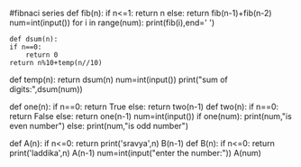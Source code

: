 #fibnaci series
def fib(n):
    if n<=1:
        return n
    else:
        return fib(n-1)+fib(n-2)
num=int(input())
for i in range(num):
    print(fib(i),end=' ')

    def dsum(n):
    if n==0:
        return 0
    return n%10+temp(n//10)
def temp(n):
    return dsum(n)
num=int(input())
print("sum of digits:",dsum(num))

def one(n):
    if n==0:
        return True
    else:
        return two(n-1)
def two(n):
    if n==0:
        return False
    else:
        return one(n-1)
num=int(input())
if one(num):
    print(num,"is even number")
else:
    print(num,"is odd number")

def A(n):
    if n<=0:
        return 
    print('sravya',n)
    B(n-1)
def B(n):
    if n<=0:
        return
    print('laddika',n)
    A(n-1)
num=int(input("enter the number:"))
A(num)
